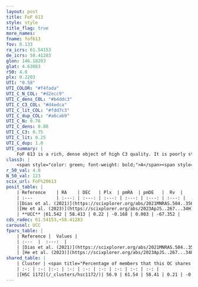 ```yaml
---
layout: post
title: FoF 613
style: style
title_flag: true
more_names: 
fname: fof613
fov: 0.133
ra_icrs: 61.54153
de_icrs: 58.41283
glon: 146.18203
glat: 4.63083
r50: 4.0
plx: 0.2203
UTI: "0.58"
UTI_COLOR: "#f4fada"
UTI_C_N_COL: "#d2ecc9"
UTI_C_dens_COL: "#b4ddc3"
UTI_C_C3_COL: "#d4edca"
UTI_C_lit_COL: "#fdd7c3"
UTI_C_dup_COL: "#a6cab9"
UTI_C_N: 0.76
UTI_C_dens: 0.88
UTI_C_C3: 0.75
UTI_C_lit: 0.25
UTI_C_dup: 1.0
UTI_summary: |
    FoF 613 is a rich, dense object of high C3 quality. It is poorly studied in the literature. This object shares a significant percentage of members with a later reported entry.
class3: |
    <span style="color: green; font-weight: bold;">A</span><span style="color: #FFC300; font-weight: bold;">B</span>
r_50_val: 4.0
N_50_val: 123
scix_url: FoF%20613
posit_table: |
    | Reference    | RA    | DEC   | Plx  | pmRA  | pmDE   |  Rv  |
    | :---         | :---: | :---: | :---: | :---: | :---: | :---: |
    |[Dias et al. (2021)](https://scixplorer.org/abs/2021MNRAS.504..356D) | 61.533 | 58.419 | 0.216 | -0.1 | -0.01 | -- |
    |[He et al. (2023)](https://scixplorer.org/abs/2023ApJS..267...34H) | 61.5 | 58.396 | 0.22 | -0.211 | -0.007 | -- |
    | **UCC** |61.542 | 58.413 | 0.22 | -0.168 | 0.003 | -67.352 | 
cds_radec: 61.54153,+58.41283
carousel: UCC
fpars_table: |
    | Reference |  Values |
    | :---  |  :---:  |
    | [Dias et al. (2021)](https://scixplorer.org/abs/2021MNRAS.504..356D) | `Av=2.276, Dist=3164, logage=7.362, [Fe/H]=-0.234` |
    | [He et al. (2023)](https://scixplorer.org/abs/2023ApJS..267...34H) | `A0=2.45, m-M=13.1, logA=7.4` |
shared_table: |
    | Cluster | <span title="Percentage of members that this OC shares with the ones listed">%</span>   | RA   | DEC   | Plx   | pmRA  | pmDE  | Rv | UTI |
    | :-: | :-: |:-: | :-: | :-: | :-: | :-: | :-: | :-: |
    |[HSC 1172](/_clusters/hsc1172/)| 56.9 | 61.54 | 58.41 | 0.21 | -0.19 | 0.0 | -82.76 |0.0 |
---
```

